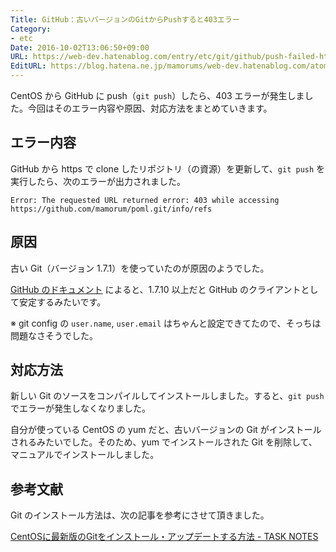```yaml
---
Title: GitHub：古いバージョンのGitからPushすると403エラー
Category:
- etc
Date: 2016-10-02T13:06:50+09:00
URL: https://web-dev.hatenablog.com/entry/etc/git/github/push-failed-http-403
EditURL: https://blog.hatena.ne.jp/mamorums/web-dev.hatenablog.com/atom/entry/10328749687187383744
---
```


CentOS から GitHub に push（`git push`）したら、403 エラーが発生しました。今回はそのエラー内容や原因、対応方法をまとめていきます。


## エラー内容
GitHub から https で clone したリポジトリ（の資源）を更新して、`git push` を実行したら、次のエラーが出力されました。

```
Error: The requested URL returned error: 403 while accessing
https://github.com/mamorum/poml.git/info/refs
```

## 原因
古い Git（バージョン 1.7.1）を使っていたのが原因のようでした。

[GitHub のドキュメント](https://help.github.com/articles/https-cloning-errors/) によると、1.7.10 以上だと GitHub のクライアントとして安定するみたいです。

※ git config の `user.name`, `user.email` はちゃんと設定できてたので、そっちは問題なさそうでした。


## 対応方法
新しい Git のソースをコンパイルしてインストールしました。すると、`git push` でエラーが発生しなくなりました。

自分が使っている CentOS の yum だと、古いバージョンの Git がインストールされるみたいでした。そのため、yum でインストールされた Git を削除して、マニュアルでインストールしました。


## 参考文献
Git のインストール方法は、次の記事を参考にさせて頂きました。

[CentOSに最新版のGitをインストール・アップデートする方法 - TASK NOTES](http://www.task-notes.com/entry/20150622/1434942000)
